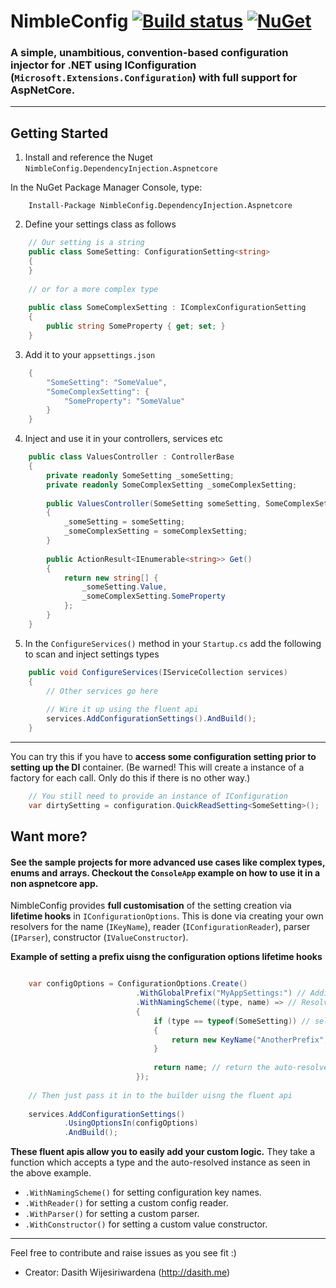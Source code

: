# NimbleConfig [![Build status](https://ci.appveyor.com/api/projects/status/4wbdssddl5qxukk7?svg=true)](https://ci.appveyor.com/project/dasiths/nimbleconfig) [![NuGet](https://img.shields.io/nuget/v/NimbleConfig.DependencyInjection.Aspnetcore.svg)](https://www.nuget.org/packages/NimbleConfig.DependencyInjection.Aspnetcore)

### A simple, unambitious, convention-based configuration injector for .NET using IConfiguration (`Microsoft.Extensions.Configuration`) with full support for AspNetCore.
  
---

## Getting Started

1. Install and reference the Nuget `NimbleConfig.DependencyInjection.Aspnetcore`

In the NuGet Package Manager Console, type:

```
    Install-Package NimbleConfig.DependencyInjection.Aspnetcore
```

2. Define your settings class as follows
```C#
    // Our setting is a string
    public class SomeSetting: ConfigurationSetting<string>
    {
    }
	
    // or for a more complex type
	
    public class SomeComplexSetting : IComplexConfigurationSetting
    {
        public string SomeProperty { get; set; }
    }
```
3. Add it to your `appsettings.json`
```C#
    {
        "SomeSetting": "SomeValue",
        "SomeComplexSetting": {
            "SomeProperty": "SomeValue"
        }
    }
```
4. Inject and use it in your controllers, services etc
```C#
    public class ValuesController : ControllerBase
    {
        private readonly SomeSetting _someSetting;
        private readonly SomeComplexSetting _someComplexSetting;
		
        public ValuesController(SomeSetting someSetting, SomeComplexSetting someComplexSetting)
        {
            _someSetting = someSetting;
            _someComplexSetting = someComplexSetting;
        }
		
        public ActionResult<IEnumerable<string>> Get()
        {
            return new string[] { 
                _someSetting.Value,
                _someComplexSetting.SomeProperty
            };
        }
    }
```
5. In the `ConfigureServices()` method in your `Startup.cs` add the following to scan and inject settings types
```C#
    public void ConfigureServices(IServiceCollection services)
    {
        // Other services go here
		
        // Wire it up using the fluent api
        services.AddConfigurationSettings().AndBuild();
    }
```
---
You can try this if you have to __access some configuration setting prior to setting up the DI__ container. (Be warned! This will create a instance of a factory for each call. Only do this if there is no other way.)

```C#
    // You still need to provide an instance of IConfiguration
    var dirtySetting = configuration.QuickReadSetting<SomeSetting>();
```

## Want more?

#### See the sample projects for more advanced use cases like complex types, enums and arrays. Checkout the `ConsoleApp` example on how to use it in a non aspnetcore app. 

NimbleConfig provides **full customisation** of the setting creation via **lifetime hooks** in `IConfigurationOptions`. This is done via creating your own resolvers for the name (`IKeyName`), reader (`IConfigurationReader`), parser (`IParser`), constructor (`IValueConstructor`).

__Example of setting a prefix uisng the configuration options lifetime hooks__
```C#

    var configOptions = ConfigurationOptions.Create()
                            .WithGlobalPrefix("MyAppSettings:") // Adding a global prefix to key names
                            .WithNamingScheme((type, name) => // Resolving type specific key names
                            {
                                if (type == typeof(SomeSetting)) // selectively apply logic
                                {
                                    return new KeyName("AnotherPrefix", name.QualifiedKeyName);
                                }
                         
                                return name; // return the auto-resolved one if no change is needed
                            });
    
    // Then just pass it in to the builder uisng the fluent api
	
    services.AddConfigurationSettings()
            .UsingOptionsIn(configOptions)
            .AndBuild();
```
						 
**These fluent apis allow you to easily add your custom logic.** They take a function which accepts a type and the auto-resolved instance as seen in the above example.
 
- `.WithNamingScheme()` for setting configuration key names.
- `.WithReader()` for setting a custom config reader.
- `.WithParser()` for setting a custom parser.
- `.WithConstructor()` for setting a custom value constructor.

---

Feel free to contribute and raise issues as you see fit :)

- Creator: Dasith Wijesiriwardena (http://dasith.me)
